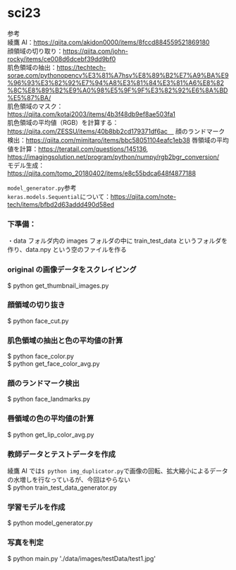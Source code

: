 # sci23

参考  
綾鷹 AI：https://qiita.com/akidon0000/items/8fccd884559521869180  
顔領域の切り取り：https://qiita.com/john-rocky/items/ce008d6dcebf39dd9bf0  
肌色領域の抽出：https://techtech-sorae.com/pythonopencv%E3%81%A7hsv%E8%89%B2%E7%A9%BA%E9%96%93%E3%82%92%E7%94%A8%E3%81%84%E3%81%A6%E8%82%8C%E8%89%B2%E9%A0%98%E5%9F%9F%E3%82%92%E6%8A%BD%E5%87%BA/  
肌色領域のマスク：https://qiita.com/kotai2003/items/4b3f48db9ef8ae503fa1  
肌色領域の平均値（RGB）を計算する：https://qiita.com/ZESSU/items/40b8bb2cd179371df6ac　
顔のランドマーク検出：https://qiita.com/mimitaro/items/bbc58051104eafc1eb38
唇領域の平均値を計算：https://teratail.com/questions/145136, https://imagingsolution.net/program/python/numpy/rgb2bgr_conversion/  
モデル生成：https://qiita.com/tomo_20180402/items/e8c55bdca648f4877188

`model_generator.py`参考  
`keras.models.Sequential`について：https://qiita.com/note-tech/items/bfbd2d63addd490d58ed

### 下準備：

・data フォルダ内の images フォルダの中に train_test_data というフォルダを作り、data.npy という空のファイルを作る

### original の画像データをスクレイピング

$ python get_thumbnail_images.py

### 顔領域の切り抜き

$ python face_cut.py

### 肌色領域の抽出と色の平均値の計算

$ python face_color.py  
$ python get_face_color_avg.py

### 顔のランドマーク検出

$ python face_landmarks.py

### 唇領域の色の平均値の計算

$ python get_lip_color_avg.py

### 教師データとテストデータを作成

綾鷹 AI では`$ python img_duplicator.py`で画像の回転、拡大縮小によるデータの水増しを行なっているが、今回はやらない  
$ python train_test_data_generator.py

### 学習モデルを作成

$ python model_generator.py

### 写真を判定

$ python main.py './data/images/testData/test1.jpg'
